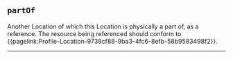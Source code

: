 ## `partOf`

Another Location of which this Location is physically a part of, as a reference. The resource being referenced should conform to {{pagelink:Profile-Location-9738cf88-9ba3-4fc6-8efb-58b9583498f2}}.

---

